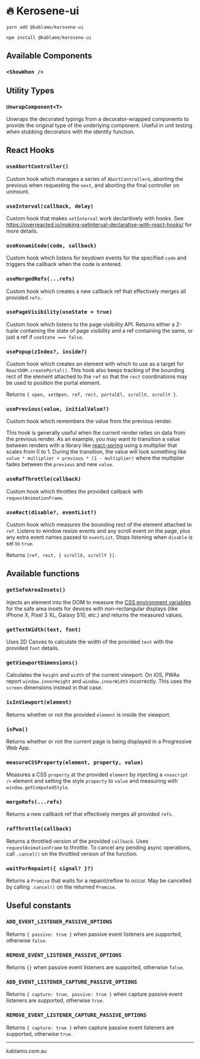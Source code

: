 # 🔥 Kerosene-ui

```
yarn add @kablamo/kerosene-ui

npm install @kablamo/kerosene-ui
```

## Available Components

### `<ShowWhen />`

## Utility Types

### `UnwrapComponent<T>`

Unwraps the decorated typings from a decorator-wrapped components to provide the original type of the underlying component. Useful in unit testing when stubbing decorators with the identity function.

## React Hooks

### `useAbortController()`

Custom hook which manages a series of `AbortController`s, aborting the previous when requesting the `next`, and aborting the final controller on unmount.

### `useInterval(callback, delay)`

Custom hook that makes `setInterval` work declaritively with hooks. See https://overreacted.io/making-setinterval-declarative-with-react-hooks/ for more details.

### `useKonamiCode(code, callback)`

Custom hook which listens for keydown events for the specified `code` and triggers the callback when the code is entered.

### `useMergedRefs(...refs)`

Custom hook which creates a new callback ref that effectively merges all provided `refs`.

### `usePageVisibility(useState = true)`

Custom hook which listens to the page visibility API. Returns either a 2-tuple containing the state of page visibility and a ref containing the same, or just a ref if `useState === false`.

### `usePopup(zIndex?, inside?)`

Custom hook which creates an element with which to use as a target for `ReactDOM.createPortal()`. This hook also keeps tracking of the bounding rect of the element attached to the `ref` so that the `rect` coordinations may be used to position the portal element.

Returns `{ open, setOpen, ref, rect, portalEl, scrollX, scrollY }`.

### `usePrevious(value, initialValue?)`

Custom hook which remembers the value from the previous render.

This hook is generally useful when the current render relies on data from the previous render. As an example, you may want to transition a value between renders with a library like [react-spring](https://github.com/react-spring/react-spring) using a multiplier that scales from 0 to 1. During the transition, the value will look something like `value * multiplier + previous * (1 - multiplier)` where the multiplier fades between the `previous` and new `value`.

### `useRafThrottle(callback)`

Custom hook which throttles the provided callback with `requestAnimationFrame`.

### `useRect(disable?, eventList?)`

Custom hook which measures the bounding rect of the element attached to `ref`. Listens to window resize events and any scroll event on the page, plus any extra event names passed to `eventList`. Stops listening when `disable` is set to `true`.

Returns `[ref, rect, { scrollX, scrollY }]`.

## Available functions

### `getSafeAreaInsets()`

Injects an element into the DOM to measure the [CSS environment variables](https://developer.mozilla.org/en-US/docs/Web/CSS/env) for the safe area insets for devices with non-rectangular displays (like iPhone X, Pixel 3 XL, Galaxy S10, etc.) and returns the measured values.

### `getTextWidth(text, font)`

Uses 2D Canvas to calculate the width of the provided `text` with the provided `font` details.

### `getViewportDimensions()`

Calculates the `height` and `width` of the current viewport. On iOS, PWAs report `window.innerHeight` and `window.innerWidth` incorrectly. This uses the `screen` dimensions instead in that case.

### `isInViewport(element)`

Returns whether or not the provided `element` is inside the viewport.

### `isPwa()`

Returns whether or not the current page is being displayed in a Progressive Web App.

### `measureCSSProperty(element, property, value)`

Measures a CSS `property` at the provided `element` by injecting a `<noscript />` element and setting the style `property` to `value` and measuring with `window.getComputedStyle`.

### `mergeRefs(...refs)`

Returns a new callback ref that effectively merges all provided `refs`.

### `rafThrottle(callback)`

Returns a throttled version of the provided `callback`. Uses `requestAnimationFrame` to throttle. To cancel any pending async operations, call `.cancel()` on the throttled version of the function.

### `waitForRepaint({ signal? }?)`

Returns a `Promise` that waits for a repaint/reflow to occur. May be cancelled by calling `.cancel()` on the returned `Promise`.

## Useful constants

### `ADD_EVENT_LISTENER_PASSIVE_OPTIONS`

Returns `{ passive: true }` when passive event listeners are supported, otherwise `false`.

### `REMOVE_EVENT_LISTENER_PASSIVE_OPTIONS`

Returns `{}` when passive event listeners are supported, otherwise `false`.

### `ADD_EVENT_LISTENER_CAPTURE_PASSIVE_OPTIONS`

Returns `{ capture: true, passive: true }` when capture passive event listeners are supported, otherwise `true`.

### `REMOVE_EVENT_LISTENER_CAPTURE_PASSIVE_OPTIONS`

Returns `{ capture: true }` when capture passive event listeners are supported, otherwise `true`.

---

kablamo.com.au
